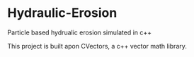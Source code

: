 # Hydraulic-Erosion

Particle based hydrualic erosion simulated in c++

This project is built apon CVectors, a c++ vector math library.

